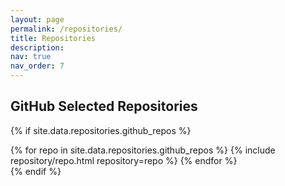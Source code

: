 ```yaml
---
layout: page
permalink: /repositories/
title: Repositories
description: 
nav: true
nav_order: 7
---
```


<!-- ## GitHub Users

{% if site.data.repositories.github_users %}
<div class="repositories d-flex flex-wrap flex-md-row flex-column justify-content-between align-items-center">
  {% for user in site.data.repositories.github_users %}
    {% include repository/repo_user.html username=user %}
  {% endfor %}
</div>
{% endif %}

---

## GitHub Languages

{% if site.data.repositories.github_languages %}
<div class="repositories d-flex flex-wrap flex-md-row flex-column justify-content-between align-items-center">
  {% for user in site.data.repositories.github_languages %}
    {% include repository/repo_languages.html username=user %}
  {% endfor %}
</div>
{% endif %}

--- -->

## GitHub Selected Repositories

{% if site.data.repositories.github_repos %}
<div class="repositories d-flex flex-wrap flex-md-row flex-column justify-content-between align-items-center">
  {% for repo in site.data.repositories.github_repos %}
    {% include repository/repo.html repository=repo %}
  {% endfor %}
</div>
{% endif %}
